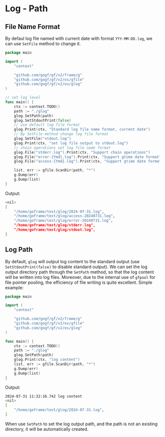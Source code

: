 # Log - Path

## File Name Format

By defaul log file named with current date with format `YYY-MM-DD.log`, we can use `SetFile` method to change it.

```go
package main

import (
    "context"

    "github.com/gogf/gf/v2/frame/g"
    "github.com/gogf/gf/v2/os/gfile"
    "github.com/gogf/gf/v2/os/glog"
)

// set log level
func main() {
    ctx := context.TODO()
    path := "./glog"
    glog.SetPath(path)
    glog.SetStdoutPrint(false)
    // use default log file format
    glog.Print(ctx, "Standard log file name format, current date")
    // By SetFile method change log file format
    glog.SetFile("stdout.log")
    glog.Print(ctx, "set log file output to stdout.log")
    // chain operations set log file name format
    glog.File("stderr.log").Print(ctx, "Support chain operations")
    glog.File("error-{Ymd}.log").Print(ctx, "Support gtime date format")
    glog.File("access-{Ymd}.log").Print(ctx, "Support gtime date format")

    list, err := gfile.ScanDir(path, "*")
    g.Dump(err)
    g.Dump(list)
}
```

Output:

```bash
<nil>
[
    "/home/goframe/test/glog/2024-07-31.log",
    "/home/goframe/test/glog/access-20240731.log",
    "/home/goframe/test/glog/error-20240731.log",
    "/home/goframe/test/glog/stderr.log",
    "/home/goframe/test/glog/stdout.log",
]
```

## Log Path

By default, `glog` will output log content to the standard output (use `SetStdoutPrint(false)` to disable standard output). We can set the log output directory path through the `SetPath` method, so that the log content will be written into log files. Moreover, due to the internal use of `gfpool` for file pointer pooling, the efficiency of file writing is quite excellent. Simple example:

```go
package main

import (
    "context"

    "github.com/gogf/gf/v2/frame/g"
    "github.com/gogf/gf/v2/os/gfile"
    "github.com/gogf/gf/v2/os/glog"
)

func main() {
    ctx := context.TODO()
    path := "./glog"
    glog.SetPath(path)
    glog.Print(ctx, "log content")
    list, err := gfile.ScanDir(path, "*")
    g.Dump(err)
    g.Dump(list)
}
```

Output:

```bash
2024-07-31 11:32:16.742 log content
<nil>
[
    "/home/goframe/test/glog/2024-07-31.log",
]
```

When use `SetPath` to set the log output path, and the path is not an existing directory, it will be automatically created.
